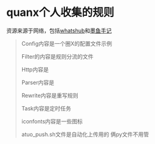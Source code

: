 # quanx个人收集的规则



资源来源于网络，包括[whatshub](https://whatshub.top/)和[墨鱼手记](https://whatshub.top/)

>Config内容是一个圈X的配置文件示例
>
>Filter的内容是规则分流的文件
>
>Http内容是
>
>Parser内容是
>
>Rewrite内容是重写规则
>
>Task内容是定时任务
>
>iconfonts内容是一些图标
>
>atuo_push.sh文件是自动化上传用的
>俩py文件不用管